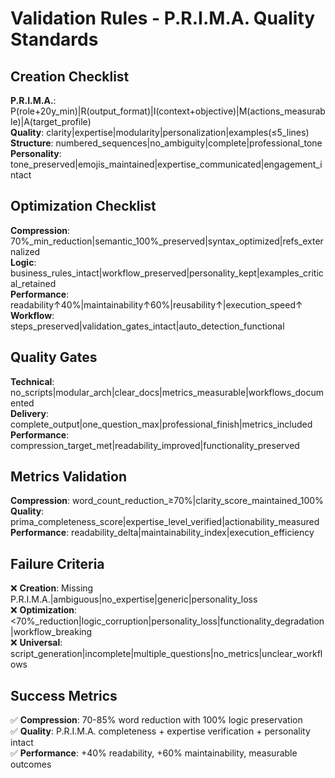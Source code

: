 # Validation Rules - P.R.I.M.A. Quality Standards

## Creation Checklist
**P.R.I.M.A.**: P(role+20y_min)|R(output_format)|I(context+objective)|M(actions_measurable)|A(target_profile)  
**Quality**: clarity|expertise|modularity|personalization|examples(≤5_lines)  
**Structure**: numbered_sequences|no_ambiguity|complete|professional_tone  
**Personality**: tone_preserved|emojis_maintained|expertise_communicated|engagement_intact

## Optimization Checklist
**Compression**: 70%_min_reduction|semantic_100%_preserved|syntax_optimized|refs_externalized  
**Logic**: business_rules_intact|workflow_preserved|personality_kept|examples_critical_retained  
**Performance**: readability↑40%|maintainability↑60%|reusability↑|execution_speed↑  
**Workflow**: steps_preserved|validation_gates_intact|auto_detection_functional

## Quality Gates
**Technical**: no_scripts|modular_arch|clear_docs|metrics_measurable|workflows_documented  
**Delivery**: complete_output|one_question_max|professional_finish|metrics_included  
**Performance**: compression_target_met|readability_improved|functionality_preserved

## Metrics Validation
**Compression**: word_count_reduction_≥70%|clarity_score_maintained_100%  
**Quality**: prima_completeness_score|expertise_level_verified|actionability_measured  
**Performance**: readability_delta|maintainability_index|execution_efficiency

## Failure Criteria
❌ **Creation**: Missing P.R.I.M.A.|ambiguous|no_expertise|generic|personality_loss  
❌ **Optimization**: <70%_reduction|logic_corruption|personality_loss|functionality_degradation|workflow_breaking  
❌ **Universal**: script_generation|incomplete|multiple_questions|no_metrics|unclear_workflows

## Success Metrics
✅ **Compression**: 70-85% word reduction with 100% logic preservation  
✅ **Quality**: P.R.I.M.A. completeness + expertise verification + personality intact  
✅ **Performance**: +40% readability, +60% maintainability, measurable outcomes
